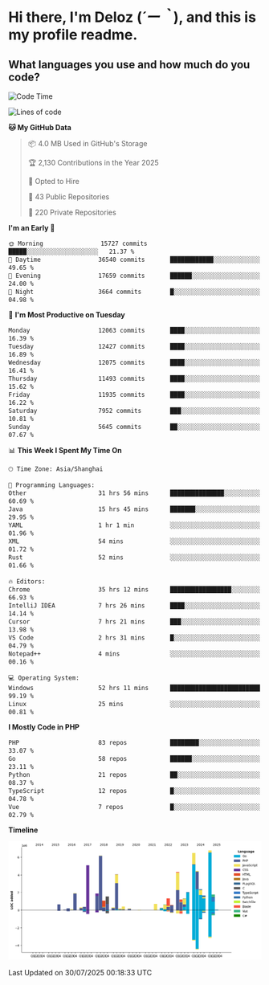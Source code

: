 # **Hi there, I'm Deloz (*´ー｀*), and this is my profile readme.**

## **What languages you use and how much do you code?**

<!--START_SECTION:waka-->
![Code Time](http://img.shields.io/badge/Code%20Time-6%2C992%20hrs%2040%20mins-blue)

![Lines of code](https://img.shields.io/badge/From%20Hello%20World%20I%27ve%20Written-60.3%20million%20lines%20of%20code-blue)

**🐱 My GitHub Data** 

> 📦 4.0 MB Used in GitHub's Storage 
 > 
> 🏆 2,130 Contributions in the Year 2025
 > 
> 💼 Opted to Hire
 > 
> 📜 43 Public Repositories 
 > 
> 🔑 220 Private Repositories 
 > 
**I'm an Early 🐤** 

```text
🌞 Morning                15727 commits       █████░░░░░░░░░░░░░░░░░░░░   21.37 % 
🌆 Daytime                36540 commits       ████████████░░░░░░░░░░░░░   49.65 % 
🌃 Evening                17659 commits       ██████░░░░░░░░░░░░░░░░░░░   24.00 % 
🌙 Night                  3664 commits        █░░░░░░░░░░░░░░░░░░░░░░░░   04.98 % 
```
📅 **I'm Most Productive on Tuesday** 

```text
Monday                   12063 commits       ████░░░░░░░░░░░░░░░░░░░░░   16.39 % 
Tuesday                  12427 commits       ████░░░░░░░░░░░░░░░░░░░░░   16.89 % 
Wednesday                12075 commits       ████░░░░░░░░░░░░░░░░░░░░░   16.41 % 
Thursday                 11493 commits       ████░░░░░░░░░░░░░░░░░░░░░   15.62 % 
Friday                   11935 commits       ████░░░░░░░░░░░░░░░░░░░░░   16.22 % 
Saturday                 7952 commits        ███░░░░░░░░░░░░░░░░░░░░░░   10.81 % 
Sunday                   5645 commits        ██░░░░░░░░░░░░░░░░░░░░░░░   07.67 % 
```


📊 **This Week I Spent My Time On** 

```text
🕑︎ Time Zone: Asia/Shanghai

💬 Programming Languages: 
Other                    31 hrs 56 mins      ███████████████░░░░░░░░░░   60.69 % 
Java                     15 hrs 45 mins      ███████░░░░░░░░░░░░░░░░░░   29.95 % 
YAML                     1 hr 1 min          ░░░░░░░░░░░░░░░░░░░░░░░░░   01.96 % 
XML                      54 mins             ░░░░░░░░░░░░░░░░░░░░░░░░░   01.72 % 
Rust                     52 mins             ░░░░░░░░░░░░░░░░░░░░░░░░░   01.66 % 

🔥 Editors: 
Chrome                   35 hrs 12 mins      █████████████████░░░░░░░░   66.93 % 
IntelliJ IDEA            7 hrs 26 mins       ████░░░░░░░░░░░░░░░░░░░░░   14.14 % 
Cursor                   7 hrs 21 mins       ███░░░░░░░░░░░░░░░░░░░░░░   13.98 % 
VS Code                  2 hrs 31 mins       █░░░░░░░░░░░░░░░░░░░░░░░░   04.79 % 
Notepad++                4 mins              ░░░░░░░░░░░░░░░░░░░░░░░░░   00.16 % 

💻 Operating System: 
Windows                  52 hrs 11 mins      █████████████████████████   99.19 % 
Linux                    25 mins             ░░░░░░░░░░░░░░░░░░░░░░░░░   00.81 % 
```

**I Mostly Code in PHP** 

```text
PHP                      83 repos            ████████░░░░░░░░░░░░░░░░░   33.07 % 
Go                       58 repos            ██████░░░░░░░░░░░░░░░░░░░   23.11 % 
Python                   21 repos            ██░░░░░░░░░░░░░░░░░░░░░░░   08.37 % 
TypeScript               12 repos            █░░░░░░░░░░░░░░░░░░░░░░░░   04.78 % 
Vue                      7 repos             █░░░░░░░░░░░░░░░░░░░░░░░░   02.79 % 
```



**Timeline**

![Lines of Code chart](https://raw.githubusercontent.com/deloz/deloz/main/assets/bar_graph.png)


 Last Updated on 30/07/2025 00:18:33 UTC
<!--END_SECTION:waka-->
